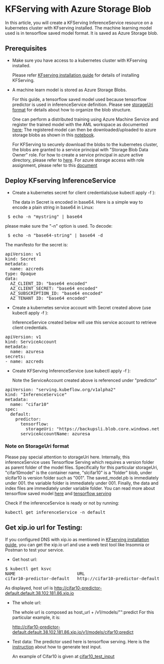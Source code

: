 # KFServing with Azure Storage Blob

In this article, you will create a KFServing InferenceService resource on a kubernetes cluster with KFserving installed. 
The machine learning model used is in tensorflow saved model format. It is saved as Azure Storage blob. 

## Prerequisites

*   Make sure you have access to a kubernetes cluster with KFserving installed. 
    
    Please refer [KFserving installation guide](KFServing-setup.md) for details of installing KFServing.
    
*   A machine learn model is stored as Azure Storage Blobs.

    For this guide, a tensorflow saved model used because tensorflow predictor is used in inferenceService definition.
    Please see <a href="#storageUri">storageUri format</a> for details about how to organize the blob structure.

    One can perform a distributed training using Azure Machine Service and register the trained model with the AML 
    workspace as documented [here](notebooks/distributed-tf2-cifar10/distributed-tf2-cifar10.ipynb);
    The registered model can then be downloaded/uploaded to azure storage blobs as shown in this 
    [notebook](notebooks/AML-model-download-upload.ipynb).
    
    For KFServing to securely download the blobs to the kubernetes cluster, the blobs are granted to a service principal with 
    "Storage Blob Data Owner" role. For how to create a service principal in azure active directory, please refer to 
    [here](https://docs.microsoft.com/en-us/azure/active-directory/develop/howto-create-service-principal-portal). For 
    azure storage access with role assignment, please refer to this [document](https://docs.microsoft.com/en-us/azure/storage/common/storage-auth-aad-rbac-portal)
    

## Deploy KFserving InferenceService

*  Create a kubernetes secret for client credentials(use kubectl apply -f ):

   The data in Secret is encoded in base64. Here is a simple way to encode a plain string in base64 in Linux:

<pre> $ echo -n "mystring" | base64 </pre>

   please make sure the "-n" option is used. To decode:

<pre> $ echo -n "base64-string" | base64 -d </pre>


   The manifesto for the secret is:

<pre>
apiVersion: v1
kind: Secret
metadata:
  name: azcreds
type: Opaque
data:
  AZ_CLIENT_ID: "base64 encoded"
  AZ_CLIENT_SECRET: "base64 encoded"
  AZ_SUBSCRIPTION_ID: "base64 encoded"
  AZ_TENANT_ID: "base64 encoded"
</pre>


*  Create a kubernetes service account with Secret created above (use kubectl apply -f ):

    InferenceService created below will use this service account to retrieve client credentials.

<pre>
apiVersion: v1
kind: ServiceAccount
metadata:
  name: azuresa
secrets:
- name: azcreds
</pre>


*  Create KFServing InferenceService (use kubectl apply -f ):

    Note the ServiceAccount created above is referenced under "predictor"

<pre>
apiVersion: "serving.kubeflow.org/v1alpha2"
kind: "InferenceService"
metadata:
  name: "cifar10"
spec:
  default:
    predictor:
      tensorflow:
        storageUri: "https://backupsli.blob.core.windows.net/cifar10model/slcifar10"
      serviceAccountName: azuresa
</pre>

<a name="storageUri"></a>
### Note on StorageUri format

Please pay special attention to storageUri here. Internally, this inferenceService uses Tensorflow Serving which requires
a version folder as parent folder of the model files. Specifically for this particular storageUri, "cifar10model" is the 
container name, "slcifar10" is a "folder" blob, under slcifar10 is version folder such as "001". The saved_model.pb is 
immediately under 001. the variable folder is immediately under 001. Finally, the data and index files are immediately 
under variable folder. You can read more about tensorflow saved model [here](https://www.tensorflow.org/guide/saved_model)
and [tensorflow serving](https://www.tensorflow.org/tfx/tutorials/serving/rest_simple)

Check if the inferenceService is ready or not by running:

<pre>kubectl get inferenceService -n default </pre>

##  Get xip.io url for Testing:

If you configured DNS with xip.io as mentioned in [KFserving installation guide](KFServing-setup.md), you can get the
xip.io url and use a web test tool like Insomnia or Postman to test your service.

*  Get host url:

<pre>
$ kubectl get ksvc
NAME                        URL                                                             LATESTCREATED                     LATESTREADY                                          READY   REASON
cifar10-predictor-default   http://cifar10-predictor-default.default.38.102.181.86.xip.io   cifar10-predictor-default-l9f6s   cifar10-predict                   or-default-l9f6s   True
</pre>

As displayed, host url is http://cifar10-predictor-default.default.38.102.181.86.xip.io
*  The whole url:

    The whole url is composed as host_url + /v1/models/"<inferenceService-name>":predict
    For this particular example, it is:

    http://cifar10-predictor-default.default.38.102.181.86.xip.io/v1/models/cifar10:predict

*  Test data:
    The predictor used here is tensorflow serving. Here is the 
   [instruction](https://www.tensorflow.org/tfx/tutorials/serving/rest_simple) about how to generate test input. 
   
    An example of Cifar10 is given at [cifar10_test_input](test-data/cifar10_test_input.json)
   